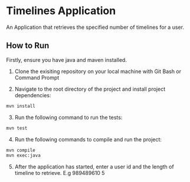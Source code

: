 # Timelines Application
An Application that retrieves the specified number of timelines for a user.

## How to Run
Firstly, ensure you have java and maven installed.

1. Clone the exisiting repository on your local machine with Git Bash or Command Prompt

2. Navigate to the root directory of the project and install project dependencies:
```bash
mvn install
```

3. Run the following command to run the tests:
```bash
mvn test
```

4. Run the following commands to compile and run the project:
```bash
mvn compile
mvn exec:java
```

5. After the application has started, enter a user id and the length of timeline to retrieve. E.g 989489610 5